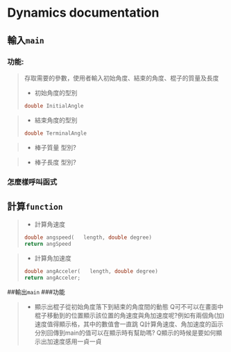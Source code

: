 # Dynamics documentation

## 輸入`main`
### 功能:
> 存取需要的參數，使用者輸入初始角度、結束的角度、棍子的質量及長度
>* 初始角度的型別
> ```c++
> double InitialAngle
> ```

>* 結束角度的型別
> ```c++
> double TerminalAngle
> ```

>* 棒子質量
>  型別?

>* 棒子長度
>  型別?

### 怎麼樣呼叫函式

## 計算`function`
> * 計算角速度
> ```c++
> double angspeed(   length, double degree)
> return angSpeed 
> ```

> * 計算角加速度
> ```c++
> double angAcceler(   length, double degree)
> return angAcceler;
> ```

##輸出`main`
###功能
> * 顯示出棍子從初始角度落下到結束的角度間的動態
> Q可不可以在畫面中棍子移動到的位置顯示該位置的角速度與角加速度呢?例如有兩個角(加)速度值得顯示格，其中的數值會一直跳
> Q計算角速度、角加速度的函示分別回傳到main的值可以在顯示時有幫助嗎?
> Q顯示的時候是要如何顯示出加速度感用一貞一貞
